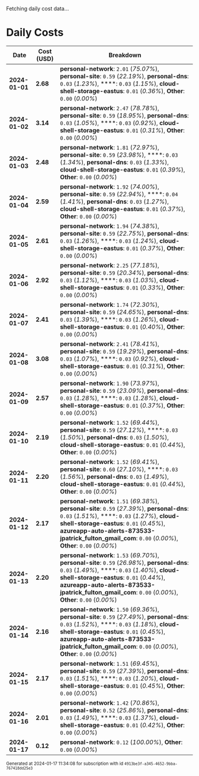 Fetching daily cost data...
# Daily Costs

| Date | Cost (USD) | Breakdown |
|------|----------------|-----------|
| **2024-01-01** | **2.68** | **personal-network**: `2.01` (_75.07%_), **personal-site**: `0.59` (_22.19%_), **personal-dns**: `0.03` (_1.23%_), ****: `0.03` (_1.15%_), **cloud-shell-storage-eastus**: `0.01` (_0.36%_), **Other**: `0.00` (_0.00%_) |
| **2024-01-02** | **3.14** | **personal-network**: `2.47` (_78.78%_), **personal-site**: `0.59` (_18.95%_), **personal-dns**: `0.03` (_1.05%_), ****: `0.03` (_0.92%_), **cloud-shell-storage-eastus**: `0.01` (_0.31%_), **Other**: `0.00` (_0.00%_) |
| **2024-01-03** | **2.48** | **personal-network**: `1.81` (_72.97%_), **personal-site**: `0.59` (_23.98%_), ****: `0.03` (_1.34%_), **personal-dns**: `0.03` (_1.33%_), **cloud-shell-storage-eastus**: `0.01` (_0.39%_), **Other**: `0.00` (_0.00%_) |
| **2024-01-04** | **2.59** | **personal-network**: `1.92` (_74.00%_), **personal-site**: `0.59` (_22.94%_), ****: `0.04` (_1.41%_), **personal-dns**: `0.03` (_1.27%_), **cloud-shell-storage-eastus**: `0.01` (_0.37%_), **Other**: `0.00` (_0.00%_) |
| **2024-01-05** | **2.61** | **personal-network**: `1.94` (_74.38%_), **personal-site**: `0.59` (_22.75%_), **personal-dns**: `0.03` (_1.26%_), ****: `0.03` (_1.24%_), **cloud-shell-storage-eastus**: `0.01` (_0.37%_), **Other**: `0.00` (_0.00%_) |
| **2024-01-06** | **2.92** | **personal-network**: `2.25` (_77.18%_), **personal-site**: `0.59` (_20.34%_), **personal-dns**: `0.03` (_1.12%_), ****: `0.03` (_1.03%_), **cloud-shell-storage-eastus**: `0.01` (_0.33%_), **Other**: `0.00` (_0.00%_) |
| **2024-01-07** | **2.41** | **personal-network**: `1.74` (_72.30%_), **personal-site**: `0.59` (_24.65%_), **personal-dns**: `0.03` (_1.39%_), ****: `0.03` (_1.26%_), **cloud-shell-storage-eastus**: `0.01` (_0.40%_), **Other**: `0.00` (_0.00%_) |
| **2024-01-08** | **3.08** | **personal-network**: `2.41` (_78.41%_), **personal-site**: `0.59` (_19.29%_), **personal-dns**: `0.03` (_1.07%_), ****: `0.03` (_0.92%_), **cloud-shell-storage-eastus**: `0.01` (_0.31%_), **Other**: `0.00` (_0.00%_) |
| **2024-01-09** | **2.57** | **personal-network**: `1.90` (_73.97%_), **personal-site**: `0.59` (_23.09%_), **personal-dns**: `0.03` (_1.28%_), ****: `0.03` (_1.28%_), **cloud-shell-storage-eastus**: `0.01` (_0.37%_), **Other**: `0.00` (_0.00%_) |
| **2024-01-10** | **2.19** | **personal-network**: `1.52` (_69.44%_), **personal-site**: `0.59` (_27.12%_), ****: `0.03` (_1.50%_), **personal-dns**: `0.03` (_1.50%_), **cloud-shell-storage-eastus**: `0.01` (_0.44%_), **Other**: `0.00` (_0.00%_) |
| **2024-01-11** | **2.20** | **personal-network**: `1.52` (_69.41%_), **personal-site**: `0.60` (_27.10%_), ****: `0.03` (_1.56%_), **personal-dns**: `0.03` (_1.49%_), **cloud-shell-storage-eastus**: `0.01` (_0.44%_), **Other**: `0.00` (_0.00%_) |
| **2024-01-12** | **2.17** | **personal-network**: `1.51` (_69.38%_), **personal-site**: `0.59` (_27.39%_), **personal-dns**: `0.03` (_1.51%_), ****: `0.03` (_1.27%_), **cloud-shell-storage-eastus**: `0.01` (_0.45%_), **azureapp-auto-alerts-873533-jpatrick_fulton_gmail_com**: `0.00` (_0.00%_), **Other**: `0.00` (_0.00%_) |
| **2024-01-13** | **2.20** | **personal-network**: `1.53` (_69.70%_), **personal-site**: `0.59` (_26.98%_), **personal-dns**: `0.03` (_1.49%_), ****: `0.03` (_1.40%_), **cloud-shell-storage-eastus**: `0.01` (_0.44%_), **azureapp-auto-alerts-873533-jpatrick_fulton_gmail_com**: `0.00` (_0.00%_), **Other**: `0.00` (_0.00%_) |
| **2024-01-14** | **2.16** | **personal-network**: `1.50` (_69.36%_), **personal-site**: `0.59` (_27.49%_), **personal-dns**: `0.03` (_1.52%_), ****: `0.03` (_1.18%_), **cloud-shell-storage-eastus**: `0.01` (_0.45%_), **azureapp-auto-alerts-873533-jpatrick_fulton_gmail_com**: `0.00` (_0.00%_), **Other**: `0.00` (_0.00%_) |
| **2024-01-15** | **2.17** | **personal-network**: `1.51` (_69.45%_), **personal-site**: `0.59` (_27.39%_), **personal-dns**: `0.03` (_1.51%_), ****: `0.03` (_1.20%_), **cloud-shell-storage-eastus**: `0.01` (_0.45%_), **Other**: `0.00` (_0.00%_) |
| **2024-01-16** | **2.01** | **personal-network**: `1.42` (_70.86%_), **personal-site**: `0.52` (_25.86%_), **personal-dns**: `0.03` (_1.49%_), ****: `0.03` (_1.37%_), **cloud-shell-storage-eastus**: `0.01` (_0.42%_), **Other**: `0.00` (_0.00%_) |
| **2024-01-17** | **0.12** | **personal-network**: `0.12` (_100.00%_), **Other**: `0.00` (_0.00%_) |


<sup>Generated at 2024-01-17 11:34:08 for subscription with id `4913be3f-a345-4652-9bba-767418dd25e3`</sup>
